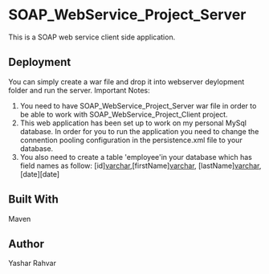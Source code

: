 # SOAP_WebService_Project_Server
This is a SOAP web service client side application.

## Deployment
You can simply create a war file and drop it into webserver deylopment folder and run the server.
Important Notes: 
1. You need to have SOAP_WebService_Project_Server war file in order to be able to work with SOAP_WebService_Project_Client project.
2. This web application has been set up to work on my personal MySql database. In order for you to run the application you need to 
   change the connention pooling configuration in the persistence.xml file to your database.
3. You also need to create a table 'employee'in your database which has field names as follow: [id][varchar](9),[firstName][varchar](250),
[lastName][varchar](250),[date][date]
   
## Built With
Maven

## Author
Yashar Rahvar
